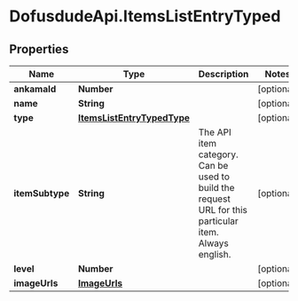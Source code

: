 # DofusdudeApi.ItemsListEntryTyped

## Properties

Name | Type | Description | Notes
------------ | ------------- | ------------- | -------------
**ankamaId** | **Number** |  | [optional] 
**name** | **String** |  | [optional] 
**type** | [**ItemsListEntryTypedType**](ItemsListEntryTypedType.md) |  | [optional] 
**itemSubtype** | **String** | The API item category. Can be used to build the request URL for this particular item. Always english. | [optional] 
**level** | **Number** |  | [optional] 
**imageUrls** | [**ImageUrls**](ImageUrls.md) |  | [optional] 


